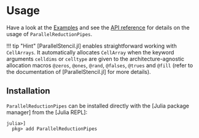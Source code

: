 # Usage
Have a look at the [Examples](@ref) and see the [API reference](@ref) for details on the usage of `ParallelReductionPipes`.

!!! tip "Hint"
    [ParallelStencil.jl] enables straightforward working with `CellArrays`. It automatically allocates `CellArray` when the keyword arguments `celldims` or `celltype` are given to the architecture-agnostic allocation macros `@zeros`, `@ones`, `@rand`, `@falses`, `@trues` and `@fill` (refer to the documentation of [ParallelStencil.jl] for more details).


## Installation
`ParallelReductionPipes` can be installed directly with the [Julia package manager] from the [Julia REPL]:
```julia-repl
julia>]
  pkg> add ParallelReductionPipes
```
